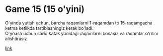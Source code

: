 # Game 15 (15 o'yini)

O'yinda yutish uchun, barcha raqamlarni 1-raqamdan to 15-raqamgacha ketma ketlikda tartiblashingiz kerak bo'ladi.
<br />
O'ynash uchun sariq katak yonidagi raqamlarni bosasiz va raqamlar o'rnini alishtirasiz

[link](https://ss-game-15.netlify.app/)
